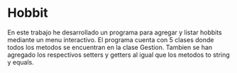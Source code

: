 # Hobbit
En este trabajo he  desarrollado un programa para agregar  y listar hobbits mediante un menu interactivo. El programa cuenta con 5 clases donde todos los metodos se encuentran en la clase Gestion. Tambien se han agregado los respectivos setters y getters al igual que los metodos to string y equals.